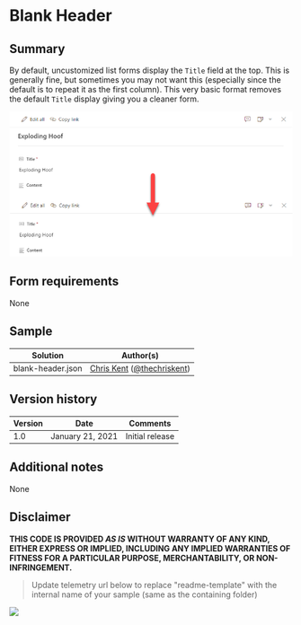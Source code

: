 # Blank Header

## Summary
By default, uncustomized list forms display the `Title` field at the top. This is generally fine, but sometimes you may not want this (especially since the default is to repeat it as the first column). This very basic format removes the default `Title` display giving you a cleaner form.

![screenshot of the sample](./assets/screenshot.png)

## Form requirements
None

## Sample

Solution|Author(s)
--------|---------
blank-header.json | [Chris Kent](https://github.com/thechriskent) ([@thechriskent](https://twitter.com/thechriskent))


## Version history

Version|Date|Comments
-------|----|--------
1.0|January 21, 2021|Initial release

## Additional notes
None


## Disclaimer

**THIS CODE IS PROVIDED *AS IS* WITHOUT WARRANTY OF ANY KIND, EITHER EXPRESS OR IMPLIED, INCLUDING ANY IMPLIED WARRANTIES OF FITNESS FOR A PARTICULAR PURPOSE, MERCHANTABILITY, OR NON-INFRINGEMENT.**

> Update telemetry url below to replace "readme-template" with the internal name of your sample (same as the containing folder)
<img src="https://pnptelemetry.azurewebsites.net/list-formatting/form-samples/blank-header" />